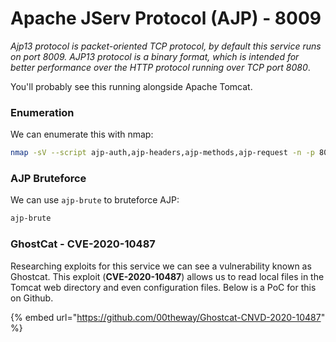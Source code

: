# Apache JServ Protocol (AJP) - 8009

_Ajp13 protocol is packet-oriented TCP protocol, by default this service runs on port 8009. AJP13 protocol is a binary format, which is intended for better performance over the HTTP protocol running over TCP port 8080_.

You'll probably see this running alongside Apache Tomcat.

### Enumeration <a href="#nmap" id="nmap"></a>

We can enumerate this with nmap:

```bash
nmap -sV --script ajp-auth,ajp-headers,ajp-methods,ajp-request -n -p 8009 <ip>
```

### AJP Bruteforce

We can use `ajp-brute` to bruteforce AJP:

```bash
ajp-brute
```

### GhostCat - **CVE-2020-10487**

Researching exploits for this service we can see a vulnerability known as Ghostcat. This exploit (**CVE-2020-10487**) allows us to read local files in the Tomcat web directory and even configuration files. Below is a PoC for this on Github.

{% embed url="https://github.com/00theway/Ghostcat-CNVD-2020-10487" %}
